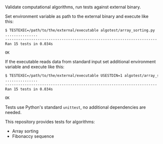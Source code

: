 Validate computational algorithms, run tests against external binary.

Set environment variable as path to the external binary and execute like this: 
```bash
$ TESTEXEC=/path/to/the/external/executable algotest/array_sorting.py
...............
----------------------------------------------------------------------
Ran 15 tests in 0.034s

OK
```
If the executable reads data from standard input set additional environment variable and execute like this:
```bash
$ TESTEXEC=/path/to/the/external/executable USESTDIN=1 algotest/array_sorting.py
...............
----------------------------------------------------------------------
Ran 15 tests in 0.034s

OK
```
Tests use Python's standard `unittest`, no additional dependencies are needed.

This repository provides tests for algorithms:
- Array sorting
- Fibonaccy sequence